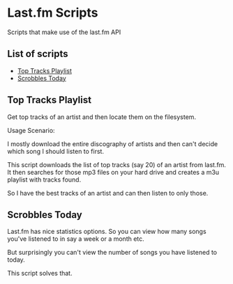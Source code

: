 # Last.fm Scripts

Scripts that make use of the last.fm API

## List of scripts

* [Top Tracks Playlist](#top)
* [Scrobbles Today](#today)

## <a name="usage"></a>Top Tracks Playlist

Get top tracks of an artist and then locate them on the filesystem.

Usage Scenario:

I mostly download the entire discography of artists and then can't decide which song I should listen to first.

This script downloads the list of top tracks (say 20) of an artist from last.fm. It then searches for those mp3 files on your hard drive and creates a m3u playlist with tracks found.

So I have the best tracks of an artist and can then listen to only those.

## <a name="usage"></a>Scrobbles Today

Last.fm has nice statistics options. So you can view how many songs you've listened to in say a week or a month etc.

But surprisingly you can't view the number of songs you have listened to today.

This script solves that.
